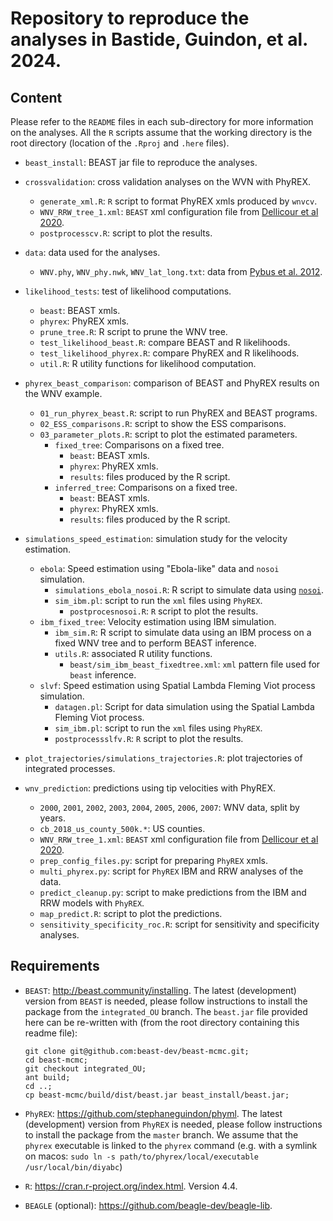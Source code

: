 # Repository to reproduce the analyses in Bastide, Guindon, et al. 2024.

## Content

Please refer to the `README` files in each sub-directory for more information on the analyses.
All the `R` scripts assume that the working directory is the root directory
(location of the `.Rproj` and `.here` files).

* `beast_install`: BEAST jar file to reproduce the analyses.

* `crossvalidation`: cross validation analyses on the WVN with PhyREX.
	* `generate_xml.R`: `R` script to format PhyREX xmls produced by `wnvcv`.
	* `WNV_RRW_tree_1.xml`: `BEAST` xml configuration file from [Dellicour et al 2020]([here](https://github.com/sdellicour/wnv_north_america/blob/master/Scripts_%26_data/Continuous_phylogeographic_analyses/WNV_RRW_tree_1.xml)).
	* `postprocesscv.R`: script to plot the results.

* `data`: data used for the analyses.
  * `WNV.phy`, `WNV_phy.nwk`, `WNV_lat_long.txt`: data from 
  [Pybus et al. 2012](www.doi.org/10.1073/pnas.1206598109).

* `likelihood_tests`: test of likelihood computations.
	* `beast`: BEAST xmls.
	* `phyrex`: PhyREX xmls.
	* `prune_tree.R`: R script to prune the WNV tree.
	* `test_likelihood_beast.R`: compare BEAST and R likelihoods.
	* `test_likelihood_phyrex.R`: compare PhyREX and R likelihoods.
	* `util.R`: R utility functions for likelihood computation.

* `phyrex_beast_comparison`: comparison of BEAST and PhyREX results on the WNV example.
  * `01_run_phyrex_beast.R`: script to run PhyREX and BEAST programs.
  * `02_ESS_comparisons.R`: script to show the ESS comparisons.
  * `03_parameter_plots.R`: script to plot the estimated parameters.
	* `fixed_tree`: Comparisons on a fixed tree.
		* `beast`: BEAST xmls.
		* `phyrex`: PhyREX xmls.
		* `results`: files produced by the R script.
	* `inferred_tree`: Comparisons on a fixed tree.
		* `beast`: BEAST xmls.
		* `phyrex`: PhyREX xmls.
		* `results`: files produced by the R script.
		
* `simulations_speed_estimation`: simulation study for the velocity estimation.
  * `ebola`: Speed estimation using "Ebola-like" data and `nosoi` simulation.
    * `simulations_ebola_nosoi.R`: R script to simulate data using [`nosoi`](https://github.com/slequime/nosoi).
    * `sim_ibm.pl`: script to run the `xml` files using `PhyREX`.
	  * `postprocesnosoi.R`: `R` script to plot the results.
  * `ibm_fixed_tree`: Velocity estimation using IBM simulation.
    * `ibm_sim.R`: R script to simulate data using an IBM process on a fixed WNV tree and to perform BEAST inference.
    * `utils.R`: associated R utility functions.
	  * `beast/sim_ibm_beast_fixedtree.xml`: `xml` pattern file used for `beast` inference.
  * `slvf`: Speed estimation using Spatial Lambda Fleming Viot process simulation.
	  * `datagen.pl`: Script for data simulation using the Spatial Lambda Fleming Viot process.
	  * `sim_ibm.pl`: script to run the `xml` files using `PhyREX`.
	  * `postprocessslfv.R`: `R` script to plot the results.

* `plot_trajectories/simulations_trajectories.R`: plot trajectories of integrated processes.

* `wnv_prediction`: predictions using tip velocities with PhyREX.
  * `2000`, `2001`, `2002`, `2003`, `2004`, `2005`, `2006`, `2007`: WNV data, split by years.
  * `cb_2018_us_county_500k.*`: US counties.
  * `WNV_RRW_tree_1.xml`: `BEAST` xml configuration file from [Dellicour et al 2020]([here](https://github.com/sdellicour/wnv_north_america/blob/master/Scripts_%26_data/Continuous_phylogeographic_analyses/WNV_RRW_tree_1.xml)).
  * `prep_config_files.py`: script for preparing `PhyREX` xmls.
  * `multi_phyrex.py`: script for `PhyREX` IBM and RRW analyses of the data.
  * `predict_cleanup.py`: script to make predictions from the IBM and RRW models with `PhyREX`.
  * `map_predict.R`: script to plot the predictions.
  * `sensitivity_specificity_roc.R`: script for sensitivity and specificity analyses.
  
## Requirements

* `BEAST`: http://beast.community/installing. 
  The latest (development) version from `BEAST` is needed,
  please follow instructions to install the package from the `integrated_OU` branch.
  The `beast.jar` file provided here can be re-written with
  (from the root directory containing this readme file):
  ```
  git clone git@github.com:beast-dev/beast-mcmc.git;
  cd beast-mcmc;
  git checkout integrated_OU;
  ant build;
  cd ..;
  cp beast-mcmc/build/dist/beast.jar beast_install/beast.jar;
  ```
  
* `PhyREX`: https://github.com/stephaneguindon/phyml.
  The latest (development) version from `PhyREX` is needed,
  please follow instructions to install the package from the `master` branch.
  We assume that the `phyrex` executable is linked to the `phyrex` command
  (e.g. with a symlink on macos:
  `sudo ln -s path/to/phyrex/local/executable /usr/local/bin/diyabc`)

* `R`: https://cran.r-project.org/index.html. Version 4.4.

* `BEAGLE` (optional): https://github.com/beagle-dev/beagle-lib.
